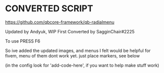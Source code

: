 # CONVERTED SCRIPT
https://github.com/qbcore-framework/qb-radialmenu

Updated by Andyuk, WIP
First Converted by SagginChair#2225

To use PRESS F6


So ive added the updated images, and menus I felt would be helpful for fivem, menu of them dont work yet. just place markers, see below

(in the config look for 'add-code-here', if you want to help make stuff work)


